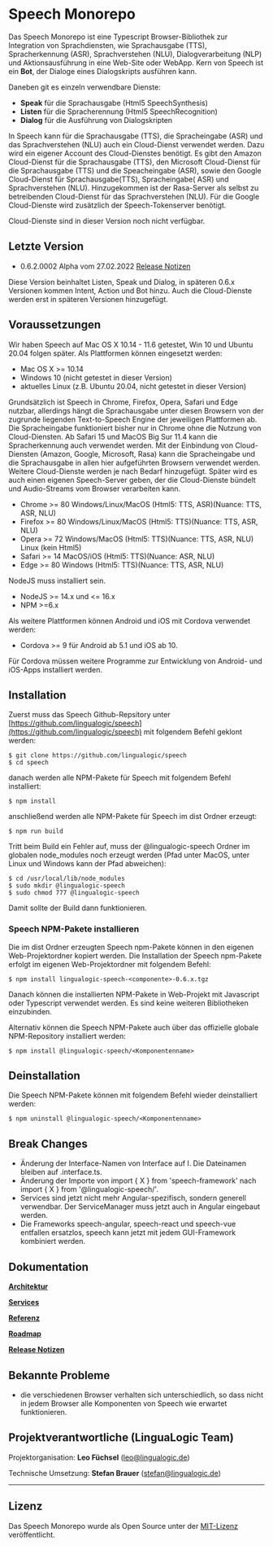 # Speech Monorepo

Das Speech Monorepo ist eine Typescript Browser-Bibliothek zur Integration von Sprachdiensten, wie Sprachausgabe (TTS), Spracherkennung (ASR), Sprachverstehen (NLU), Dialogverarbeitung (NLP) und Aktionsausführung in eine Web-Site oder WebApp. Kern von Speech ist ein **Bot**, der Dialoge eines Dialogskripts ausführen kann.

Daneben git es einzeln verwendbare Dienste:

* **Speak** für die Sprachausgabe (Html5 SpeechSynthesis)
* **Listen** für die Spracherennung (Html5 SpeechRecognition)
* **Dialog** für die Ausführung von Dialogskripten

In Speech kann für die Sprachausgabe (TTS), die Spracheingabe (ASR) und das Sprachverstehen (NLU) auch ein Cloud-Dienst verwendet werden. Dazu wird ein eigener Account des Cloud-Dienstes benötigt. Es gibt den Amazon Cloud-Dienst für die Sprachausgabe (TTS), den Microsoft Cloud-Dienst für die Sprachausgabe (TTS) und die Speacheingabe (ASR), sowie den Google Cloud-Dienst für Sprachausgabe(TTS), Spracheingabe( ASR) und Sprachverstehen (NLU). Hinzugekommen ist der Rasa-Server als selbst zu betreibenden Cloud-Dienst für das Sprachverstehen (NLU). Für die Google Cloud-Dienste wird zusätzlich der Speech-Tokenserver benötigt.

Cloud-Dienste sind in dieser Version noch nicht verfügbar.


## Letzte Version

* 0.6.2.0002 Alpha vom 27.02.2022 [Release Notizen](./CHANGELOG.md)

Diese Version beinhaltet Listen, Speak und Dialog, in späteren 0.6.x Versionen kommen Intent, Action und Bot hinzu. Auch die Cloud-Dienste werden erst in späteren Versionen hinzugefügt.


## Voraussetzungen

Wir haben Speech auf Mac OS X 10.14 - 11.6 getestet, Win 10 und Ubuntu 20.04 folgen später. Als Plattformen können eingesetzt werden:

* Mac OS X >= 10.14
* Windows 10 (nicht getestet in dieser Version)
* aktuelles Linux (z.B. Ubuntu 20.04, nicht getestet in dieser Version)

Grundsätzlich ist Speech in Chrome, Firefox, Opera, Safari und Edge nutzbar, allerdings hängt die Sprachausgabe unter diesen Browsern von der zugrunde liegenden Text-to-Speech Engine der jeweiligen Plattformen ab. Die Spracheingabe funktioniert bisher nur in Chrome ohne die Nutzung von Cloud-Diensten. Ab Safari 15 und MacOS Big Sur 11.4 kann die Spracherkennung auch verwendet werden. Mit der Einbindung von Cloud-Diensten (Amazon, Google, Microsoft, Rasa) kann die Spracheingabe und die Sprachausgabe in allen hier aufgeführten Browsern verwendet werden. Weitere Cloud-Dienste werden je nach Bedarf hinzugefügt. Später wird es auch einen eigenen Speech-Server geben, der die Cloud-Dienste bündelt und Audio-Streams vom Browser verarbeiten kann.

* Chrome >= 80   Windows/Linux/MacOS (Html5: TTS, ASR)(Nuance: TTS, ASR, NLU)
* Firefox >= 80  Windows/Linux/MacOS (Html5: TTS)(Nuance: TTS, ASR, NLU)
* Opera >= 72    Windows/MacOS (Html5: TTS)(Nuance: TTS, ASR, NLU) Linux (kein Html5)
* Safari >= 14   MacOS/iOS (Html5: TTS)(Nuance: ASR, NLU)
* Edge >= 80     Windows (Html5: TTS)(Nuance: TTS, ASR, NLU)

NodeJS muss installiert sein.

* NodeJS >= 14.x und <= 16.x
* NPM >=6.x

Als weitere Plattformen können Android und iOS mit Cordova verwendet werden:

* Cordova >= 9 für Android ab 5.1 und iOS ab 10.

Für Cordova müssen weitere Programme zur Entwicklung von Android- und iOS-Apps installiert werden.


## Installation

Zuerst muss das Speech Github-Repsitory unter [https://github.com/lingualogic/speech](https://github.com/lingualogic/speech) mit folgendem Befehl geklont werden:

    $ git clone https://github.com/lingualogic/speech
    $ cd speech

danach werden alle NPM-Pakete für Speech mit folgendem Befehl installiert:

    $ npm install

anschließend werden alle NPM-Pakete für Speech im dist Ordner erzeugt:

    $ npm run build

Tritt beim Build ein Fehler auf, muss der @lingualogic-speech Ordner im globalen node_modules noch erzeugt werden (Pfad unter MacOS, unter Linux und Windows kann der Pfad abweichen):

    $ cd /usr/local/lib/node_modules
    $ sudo mkdir @lingualogic-speech
    $ sudo chmod 777 @lingualogic-speech

Damit sollte der Build dann funktionieren.
    

### Speech NPM-Pakete installieren

Die im dist Ordner erzeugten Speech npm-Pakete können in den eigenen Web-Projektordner kopiert werden.
Die Installation der Speech npm-Pakete erfolgt im eigenen Web-Projektordner mit folgendem Befehl:

    $ npm install lingualogic-speech-<componente>-0.6.x.tgz

Danach können die installierten NPM-Pakete in Web-Projekt mit Javascript oder Typescript verwendet werden. Es sind keine weiteren Bibliotheken einzubinden.

Alternativ können die Speech NPM-Pakete auch über das offizielle globale NPM-Repository installiert werden:

    $ npm install @lingualogic-speech/<Komponentenname>


## Deinstallation

Die Speech NPM-Pakete können mit folgendem Befehl wieder deinstalliert werden:

    $ npm uninstall @lingualogic-speech/<Komponentenname>


## Break Changes

* Änderung der Interface-Namen von <Class>Interface auf I<Class>. Die Dateinamen bleiben auf <file>.interface.ts.
* Änderung der Importe von import { X } from 'speech-framework' nach import { X } from '@lingualogic-speech/<component>'.
* Services sind jetzt nicht mehr Angular-spezifisch, sondern generell verwendbar. Der ServiceManager muss jetzt auch in Angular eingebaut werden.
* Die Frameworks speech-angular, speech-react und speech-vue entfallen ersatzlos, speech kann jetzt mit jedem GUI-Framework kombiniert werden.


## Dokumentation


[**Architektur**](./docs/design/service/ServiceDesign.md)

[**Services**](./docs/packages/ServiceList.md)

[**Referenz**](https://lingualogic.github.io/speech/api)

[**Roadmap**](./docs/roadmap/Roadmap-2022.md)

[**Release Notizen**](./CHANGELOG.md)


## Bekannte Probleme

* die verschiedenen Browser verhalten sich unterschiedlich, so dass nicht in jedem Browser alle Komponenten von Speech wie erwartet funktionieren.


## Projektverantwortliche (LinguaLogic Team)

Projektorganisation:  **Leo Füchsel** (leo@lingualogic.de)

Technische Umsetzung: **Stefan Brauer** (stefan@lingualogic.de)


-------------------

## Lizenz

Das Speech Monorepo wurde als Open Source unter der [MIT-Lizenz](./docs/LICENSE.md) veröffentlicht.

